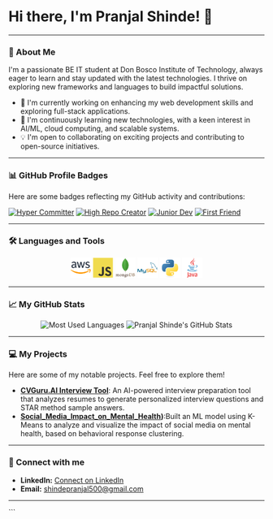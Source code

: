 # Hi there, I'm Pranjal Shinde! 👋

---

### 🚀 About Me

I'm a passionate BE IT student at Don Bosco Institute of Technology, always eager to learn and stay updated with the latest technologies. I thrive on exploring new frameworks and languages to build impactful solutions.

*   🔭 I'm currently working on enhancing my web development skills and exploring full-stack applications.
*   🌱 I'm continuously learning new technologies, with a keen interest in AI/ML, cloud computing, and scalable systems.
*   💡 I'm open to collaborating on exciting projects and contributing to open-source initiatives.

---

### 📊 GitHub Profile Badges

Here are some badges reflecting my GitHub activity and contributions:

[![Hyper Committer](https://img.shields.io/badge/Hyper%20Committer-217pt-blue?style=flat-square)](https://github.com/Pranjallshinde)
[![High Repo Creator](https://img.shields.io/badge/High%20Repo%20Creator-22pt-green?style=flat-square)](https://github.com/Pranjallshinde)
[![Junior Dev](https://img.shields.io/badge/Junior%20Dev-7pt-orange?style=flat-square)](https://github.com/Pranjallshinde)
[![First Friend](https://img.shields.io/badge/First%20Friend-1pt-purple?style=flat-square)](https://github.com/Pranjallshinde)

---

### 🛠️ Languages and Tools

<p align="center">
  <img src="https://raw.githubusercontent.com/devicons/devicon/master/icons/amazonwebservices/amazonwebservices-original-wordmark.svg" alt="aws" width="40" height="40"/>
  <img src="https://raw.githubusercontent.com/devicons/devicon/master/icons/javascript/javascript-original.svg" alt="javascript" width="40" height="40"/>
  <img src="https://raw.githubusercontent.com/devicons/devicon/master/icons/mongodb/mongodb-original-wordmark.svg" alt="mongodb" width="40" height="40"/>
  <img src="https://raw.githubusercontent.com/devicons/devicon/master/icons/mysql/mysql-original-wordmark.svg" alt="mysql" width="40" height="40"/>
  <img src="https://raw.githubusercontent.com/devicons/devicon/master/icons/python/python-original.svg" alt="python" width="40" height="40"/>
  <img src="https://raw.githubusercontent.com/devicons/devicon/master/icons/java/java-original-wordmark.svg" alt="java" width="40" height="40"/>
</p>

---

### 📈 My GitHub Stats

<p align="center">
  <img src="https://github-readme-stats.vercel.app/api/top-langs/?username=Pranjallshinde&layout=compact&theme=transparent&hide_border=true" alt="Most Used Languages" />
  <img src="https://github-readme-stats.vercel.app/api?username=Pranjallshinde&show_icons=true&theme=transparent&hide_border=true&include_all_commits=true&count_private=true" alt="Pranjal Shinde's GitHub Stats" />
</p>

---

### 💻 My Projects

Here are some of my notable projects. Feel free to explore them!

*   **[CVGuru.AI Interview Tool](https://github.com/Pranjallshinde/CVGuru.Ai )**: An AI-powered interview preparation tool that analyzes resumes to generate personalized interview questions and STAR method sample answers.
*   **[Social_Media_Impact_on_Mental_Health](https://github.com/Pranjallshinde/Social-Media-Impact-on-Mental-Health))**:Built an ML model using K-Means to analyze and visualize the impact of social media on mental health, based on behavioral response
 clustering.

---

### 📧 Connect with me

*   **LinkedIn:** [Connect on LinkedIn](https://www.linkedin.com/in/pranjallshinde/)
*   **Email:** [shindepranjal500@gmail.com](mailto:shindepranjal500@gmail.com)

---
\`\`\`


